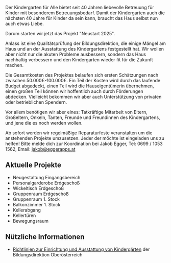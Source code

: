 
Der Kindergarten für Alle bietet seit 40 Jahren liebevolle Betreuung für Kinder mit besonderem Betreuungsbedarf.
Damit der Kindergarten auch die nächsten 40 Jahre für Kinder da sein kann, braucht das Haus selbst nun auch etwas Liebe.

Darum starten wir jetzt das Projekt "Neustart 2025".

Anlass ist eine Qualitätsprüfung der Bildungsdirektion, die einige Mängel am Haus und an der Ausstattung des Kindergartens festgestellt hat.
Wir wollen aber nicht nur die akuten Probleme ausbessern, sondern das Haus nachhaltig verbessern und den Kindergarten wieder fit für die Zukunft machen.

Die Gesamtkosten des Projektes belaufen sich ersten Schätzungen nach zwischen 50.000€-100.000€. Ein Teil der Kosten wird durch das laufende Budget abgedeckt, einen Teil wird die Hauseigentümerin übernehmen, einen großen Teil können wir hoffentlich auch durch Förderungen abdecken. Vielleicht bekommen wir aber auch Unterstützung von privaten oder betrieblichen Spendern.

Vor allem benötigen wir aber eines: Tatkräftige Mitarbeit von Eltern, Großeltern, Onkeln, Tanten, Freunde und Freundinnen des Kindergartens, und jene die es noch werden wollen.

Ab sofort werden wir regelmäßige Reparaturfeste veranstalten um die anstehenden Projekte umzusetzen. Jeder der möchte ist eingeladen uns zu helfen! Bitte melde dich zur Koordination bei Jakob Egger, Tel: 0699 / 1053 1562, Email: jakob@eggerapps.at

## Aktuelle Projekte

- Neugestaltung Eingangsbereich
- Personalgarderobe Erdgeschoß
- Wickeltisch Erdgeschoß
- Gruppenraum Erdgeschoß
- Gruppenraum 1. Stock
- Balkonzimmer 1. Stock
- Kellerabgang
- Kellertüren
- Bewegungsraum

## Nützliche Informationen

- [Richtlinien zur Einrichtung und Ausstattung von Kindergärten](https://www.bildung-ooe.gv.at/Elementarpaedagogik/Fach--und-Rechtsinformationen/Rechtsgrundlagen/Weitere-Rechtsinformationen/Verwendungsbewilligungen.html) der Bildungsdirektion Oberösterreich
